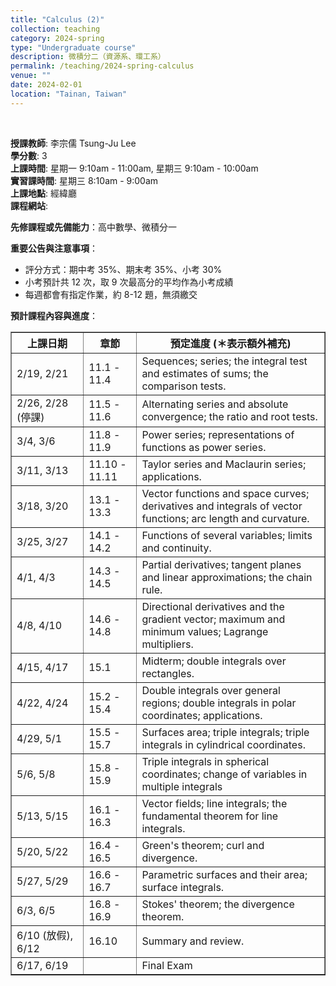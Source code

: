```yaml
---
title: "Calculus (2)"
collection: teaching
category: 2024-spring
type: "Undergraduate course"
description: 微積分二（資源系、環工系）
permalink: /teaching/2024-spring-calculus
venue: ""
date: 2024-02-01
location: "Tainan, Taiwan"
---
```


&nbsp;

<p><b>授課教師</b>: 李宗儒 Tsung-Ju Lee
<br><b>學分數</b>: 3
<br><b>上課時間</b>: 星期一 9:10am - 11:00am, 星期三 9:10am - 10:00am
<br><b>實習課時間</b>: 星期三 8:10am - 9:00am
<br><b>上課地點</b>: 經緯廳
<br><b>課程網站</b>: 

<p><b>先修課程或先備能力</b>：高中數學、微積分一</p>

<p><b>重要公告與注意事項</b>：
<ul>
<li>評分方式：期中考 35%、期末考 35%、小考 30%</li>
<li>小考預計共 12 次，取 9 次最高分的平均作為小考成績</li>
<li>每週都會有指定作業，約 8-12 題，無須繳交</li>
</ul>
</p>

<p><b>預計課程內容與進度</b>：
<table border="1">
  <!--<caption style="caption-side:top"><center>課程內容</center></caption>-->
  <tr>
    <th style="width:23%"> 上課日期 </th>
    <th style="width:17%"> 章節 </th>
    <th style="width:60%"><center> 預定進度 (＊表示額外補充) </center></th>
  </tr>
  <tr>
    <td>2/19, 2/21</td> 
    <td>11.1 - 11.4</td>
    <td>Sequences; series; the integral test and estimates of sums; the comparison tests.</td>
  </tr> 
  <tr>
    <td> 2/26, 2/28 (停課)</td>
    <td> 11.5 - 11.6</td>
    <td>Alternating series and absolute convergence; the ratio and root tests.</td>
  </tr>
  <tr>
    <td> 3/4, 3/6</td>
    <td> 11.8 - 11.9 </td>
    <td>Power series; representations of functions as power series.</td>
  </tr>
  <tr>
    <td> 3/11, 3/13</td>
    <td> 11.10 - 11.11</td>
    <td>Taylor series and Maclaurin series; applications.</td>
  </tr>
  <tr>
    <td> 3/18, 3/20</td>
    <td> 13.1 - 13.3 </td>
    <td>Vector functions and space curves; derivatives and integrals of vector functions; arc length and curvature.</td>
  </tr>
  <tr>
    <td> 3/25, 3/27</td>
    <td>14.1 - 14.2</td>
    <td>Functions of several variables; limits and continuity.</td>
  </tr>
  <tr>
    <td> 4/1, 4/3</td>
    <td> 14.3 - 14.5 </td>
    <td>Partial derivatives; tangent planes and linear approximations; the chain rule.</td>
  </tr>
  <tr>
    <td> 4/8, 4/10</td>
    <td> 14.6 - 14.8 </td>
    <td>Directional derivatives and the gradient vector; maximum and minimum values; Lagrange multipliers.</td>
  </tr>
  <tr>
    <td> 4/15, 4/17 </td>
    <td> 15.1 </td>
    <td> Midterm; double integrals over rectangles. </td>
  </tr>
  <tr>
    <td> 4/22, 4/24 </td>
    <td> 15.2 - 15.4 </td>
    <td> Double integrals over general regions; double integrals in polar coordinates; applications.</td>
  </tr>
  <tr>
    <td> 4/29, 5/1 </td>
    <td> 15.5 - 15.7 </td>
    <td>Surfaces area; triple integrals; triple integrals in cylindrical coordinates.</td>
  </tr>
  <tr>
    <td> 5/6, 5/8 </td>
    <td> 15.8 - 15.9 </td>
    <td>Triple integrals in spherical coordinates; change of variables in multiple integrals</td>
  </tr>
  <tr>
    <td> 5/13, 5/15 </td>
    <td> 16.1 - 16.3 </td>
    <td> Vector fields; line integrals; the fundamental theorem for line integrals.</td>
  </tr>
  <tr>
    <td> 5/20, 5/22 </td>
    <td> 16.4 - 16.5 </td>
    <td> Green's theorem; curl and divergence.</td>
  </tr>
  <tr>
    <td> 5/27, 5/29 </td>
    <td> 16.6 - 16.7 </td>
    <td> Parametric surfaces and their area; surface integrals.</td>
  </tr>
  <tr>
    <td> 6/3, 6/5 </td>
    <td> 16.8 - 16.9 </td>
    <td> Stokes' theorem; the divergence theorem.</td>
  </tr>
  <tr>
    <td> 6/10 (放假), 6/12 </td>
    <td> 16.10 </td>
    <td> Summary and review.</td>
  </tr>
  <tr>
    <td> 6/17, 6/19 </td>
    <td> </td>
    <td> Final Exam </td>
  </tr>

</table>
</p>


<p>
<br>
</p>


